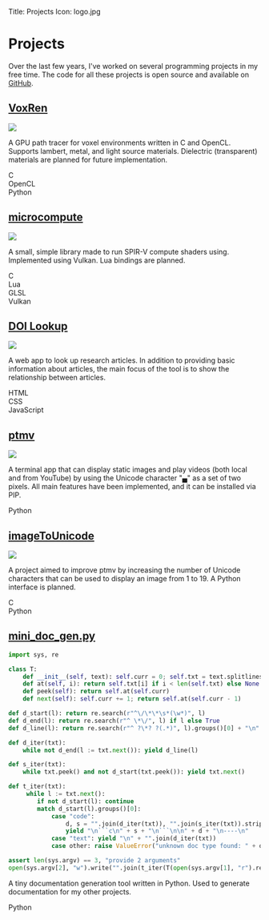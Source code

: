 Title: Projects
Icon: logo.jpg

# Projects

Over the last few years, I've worked on several programming projects in my free time. The code for all these projects is open source and available on [GitHub](https://github.com/kal39).

## [VoxRen](projects_voxren.md)

![](assets/projects_voxren_car_gui.jpeg)

A GPU path tracer for voxel environments written in C and OpenCL. Supports lambert, metal, and light source materials. Dielectric (transparent) materials are planned for future implementation.

<div class="tech">
    <div class="item">C</div>
    <div class="item">OpenCL</div>
    <div class="item">Python</div>
</div>

## [microcompute](projects_microcompute.md)

![](assets/projects_microcompute_demo.jpeg)

A small, simple library made to run SPIR-V compute shaders using. Implemented using Vulkan. Lua bindings are planned.

<div class="tech">
    <div class="item">C</div>
    <div class="item">Lua</div>
    <div class="item">GLSL</div>
    <div class="item">Vulkan</div>
</div>

## [DOI Lookup](projects_doi.md)

![](assets/projects_doi_overview.png)

A web app to look up research articles. In addition to providing basic information about articles, the main focus of the tool is to show the relationship between articles. 

<div class="tech">
    <div class="item">HTML</div>
    <div class="item">CSS</div>
    <div class="item">JavaScript</div>
</div>

## [ptmv](projects_ptmv.md)

![](assets/projects_ptmv_demo.gif)

A terminal app that can display static images and play videos (both local and from YouTube) by using the Unicode character "▄" as a set of two pixels. All main features have been implemented, and it can be installed via PIP.

<div class="tech">
    <div class="item">Python</div>
</div>

## [imageToUnicode](projects_itu.md)

![](assets/projects_itu_demo.jpeg)

A project aimed to improve ptmv by increasing the number of Unicode characters that can be used to display an image from 1 to 19. A Python interface is planned.

<div class="tech">
    <div class="item">C</div>
    <div class="item">Python</div>
</div>

## [mini_doc_gen.py](projects_doc.md)

``` python
import sys, re

class T:
    def __init__(self, text): self.curr = 0; self.txt = text.splitlines(True)
    def at(self, i): return self.txt[i] if i < len(self.txt) else None
    def peek(self): return self.at(self.curr)
    def next(self): self.curr += 1; return self.at(self.curr - 1)

def d_start(l): return re.search(r"^\/\*\*\s*(\w*)", l)
def d_end(l): return re.search(r"^ \*\/", l) if l else True
def d_line(l): return re.search(r"^ ?\*? ?(.*)", l).groups()[0] + "\n"

def d_iter(txt):
    while not d_end(l := txt.next()): yield d_line(l)

def s_iter(txt):
    while txt.peek() and not d_start(txt.peek()): yield txt.next()

def t_iter(txt):
     while l := txt.next():
        if not d_start(l): continue
        match d_start(l).groups()[0]:
            case "code":
                d, s = "".join(d_iter(txt)), "".join(s_iter(txt)).strip()
                yield "\n```c\n" + s + "\n```\n\n" + d + "\n----\n"
            case "text": yield "\n" + "".join(d_iter(txt))
            case other: raise ValueError("unknown doc type found: " + other)

assert len(sys.argv) == 3, "provide 2 arguments"
open(sys.argv[2], "w").write("".join(t_iter(T(open(sys.argv[1], "r").read()))))
```

A tiny documentation generation tool written in Python. Used to generate documentation for my other projects.

<div class="tech">
    <div class="item">Python</div>
</div>